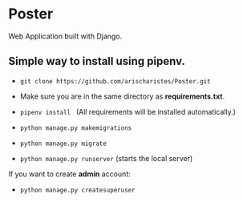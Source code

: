 # Poster

Web Application built with Django.

## Simple way to install using pipenv.

- `git clone https://github.com/arischaristes/Poster.git`

- Make sure you are in the same directory as **requirements.txt**.

- `pipenv install ` (All requirements will be installed automatically.)

- `python manage.py makemigrations`

- `python manage.py migrate`

- `python manage.py runserver` (starts the local server)

If you want to create **admin** account:

- `python manage.py createsuperuser`